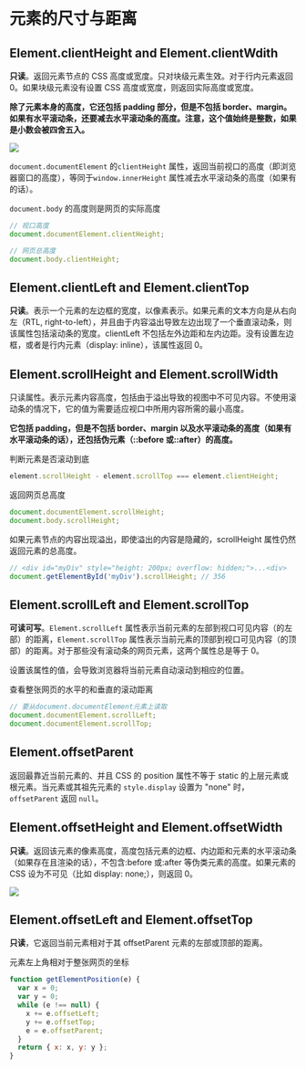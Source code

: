 # 元素的尺寸与距离

## Element.clientHeight and Element.clientWdith

**只读**。返回元素节点的 CSS 高度或宽度。只对块级元素生效。对于行内元素返回 0。如果块级元素没有设置 CSS 高度或宽度，则返回实际高度或宽度。

**除了元素本身的高度，它还包括 padding 部分，但是不包括 border、margin。如果有水平滚动条，还要减去水平滚动条的高度。注意，这个值始终是整数，如果是小数会被四舍五入。**

<!-- [示例图](https://developer.mozilla.org/@api/deki/files/185/=Dimensions-client.png) -->

<img src="https://developer.mozilla.org/@api/deki/files/185/=Dimensions-client.png"/>

`document.documentElement` 的`clientHeight` 属性，返回当前视口的高度（即浏览器窗口的高度），等同于`window.innerHeight` 属性减去水平滚动条的高度（如果有的话）。

`document.body` 的高度则是网页的实际高度

```js
// 视口高度
document.documentElement.clientHeight;

// 网页总高度
document.body.clientHeight;
```

## Element.clientLeft and Element.clientTop

**只读**。表示一个元素的左边框的宽度，以像素表示。如果元素的文本方向是从右向左（RTL, right-to-left），并且由于内容溢出导致左边出现了一个垂直滚动条，则该属性包括滚动条的宽度。clientLeft 不包括左外边距和左内边距。没有设置左边框，或者是行内元素（display: inline），该属性返回 0。

## Element.scrollHeight and Element.scrollWidth

只读属性。表示元素内容高度，包括由于溢出导致的视图中不可见内容。不使用滚动条的情况下，它的值为需要适应视口中所用内容所需的最小高度。

**它包括 padding，但是不包括 border、margin 以及水平滚动条的高度（如果有水平滚动条的话），还包括伪元素（::before 或::after）的高度。**

判断元素是否滚动到底

```js
element.scrollHeight - element.scrollTop === element.clientHeight;
```

返回网页总高度

```js
document.documentElement.scrollHeight;
document.body.scrollHeight;
```

如果元素节点的内容出现溢出，即使溢出的内容是隐藏的，scrollHeight 属性仍然返回元素的总高度。

```js
// <div id="myDiv" style="height: 200px; overflow: hidden;">...<div>
document.getElementById('myDiv').scrollHeight; // 356
```

## Element.scrollLeft and Element.scrollTop

**可读可写**。`Element.scrollLeft` 属性表示当前元素的左部到视口可见内容（的左部）的距离，`Element.scrollTop` 属性表示当前元素的顶部到视口可见内容（的顶部）的距离。对于那些没有滚动条的网页元素，这两个属性总是等于 0。

设置该属性的值，会导致浏览器将当前元素自动滚动到相应的位置。

查看整张网页的水平的和垂直的滚动距离

```js
// 要从document.documentElement元素上读取
document.documentElement.scrollLeft;
document.documentElement.scrollTop;
```

## Element.offsetParent

返回最靠近当前元素的、并且 CSS 的 position 属性不等于 static 的上层元素或根元素。当元素或其祖先元素的 `style.display` 设置为 "none" 时，`offsetParent` 返回 `null`。

## Element.offsetHeight and Element.offsetWidth

**只读**。返回该元素的像素高度，高度包括元素的边框、内边距和元素的水平滚动条（如果存在且渲染的话），不包含:before 或:after 等伪类元素的高度。如果元素的 CSS 设为不可见（比如 display: none;），则返回 0。

<img src="https://developer.mozilla.org/@api/deki/files/186/=Dimensions-offset.png"/>

## Element.offsetLeft and Element.offsetTop

**只读**，它返回当前元素相对于其 offsetParent 元素的左部或顶部的距离。

元素左上角相对于整张网页的坐标

```js
function getElementPosition(e) {
  var x = 0;
  var y = 0;
  while (e !== null) {
    x += e.offsetLeft;
    y += e.offsetTop;
    e = e.offsetParent;
  }
  return { x: x, y: y };
}
```
